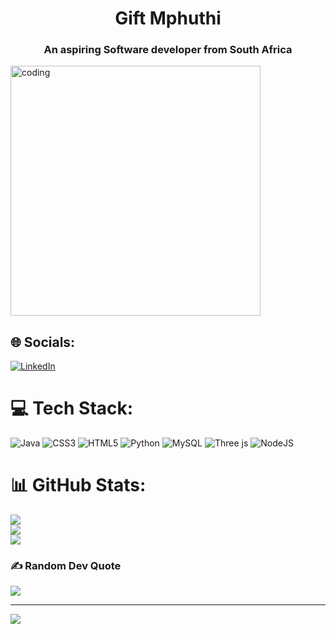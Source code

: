 <h1 align="center">Gift Mphuthi</h1>
<h3 align="center">An aspiring Software developer from South Africa</h3>
<img align="center" alt="coding" width="400" src="https://i.makeagif.com/media/4-05-2022/FvBVst.gif">


## 🌐 Socials:
[![LinkedIn](https://img.shields.io/badge/LinkedIn-%230077B5.svg?logo=linkedin&logoColor=white)](https://linkedin.com/in/gift-mphuthi-4a6848254) 

# 💻 Tech Stack:
![Java](https://img.shields.io/badge/java-%23ED8B00.svg?style=for-the-badge&logo=openjdk&logoColor=white) ![CSS3](https://img.shields.io/badge/css3-%231572B6.svg?style=for-the-badge&logo=css3&logoColor=white) ![HTML5](https://img.shields.io/badge/html5-%23E34F26.svg?style=for-the-badge&logo=html5&logoColor=white) ![Python](https://img.shields.io/badge/python-3670A0?style=for-the-badge&logo=python&logoColor=ffdd54) ![MySQL](https://img.shields.io/badge/mysql-4479A1.svg?style=for-the-badge&logo=mysql&logoColor=white) ![Three js](https://img.shields.io/badge/threejs-black?style=for-the-badge&logo=three.js&logoColor=white) ![NodeJS](https://img.shields.io/badge/node.js-6DA55F?style=for-the-badge&logo=node.js&logoColor=white)
# 📊 GitHub Stats:
![](https://github-readme-stats.vercel.app/api?username=giftiem&theme=dark&hide_border=false&include_all_commits=false&count_private=false)<br/>
![](https://github-readme-streak-stats.herokuapp.com/?user=giftiem&theme=dark&hide_border=false)<br/>
![](https://github-readme-stats.vercel.app/api/top-langs/?username=giftiem&theme=dark&hide_border=false&include_all_commits=false&count_private=false&layout=compact)

### ✍️ Random Dev Quote
![](https://quotes-github-readme.vercel.app/api?type=horizontal&theme=radical)

---
[![](https://visitcount.itsvg.in/api?id=giftiem&icon=0&color=0)](https://visitcount.itsvg.in)

<!-- Proudly created with GPRM ( https://gprm.itsvg.in ) -->
